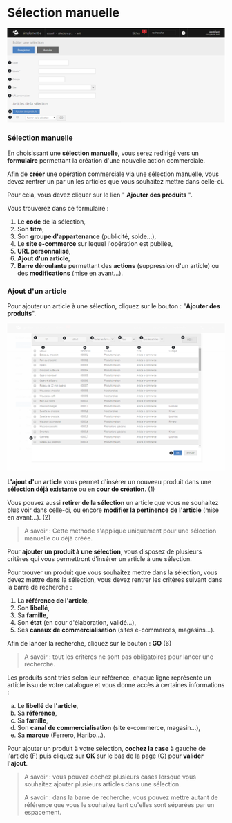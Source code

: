 # Sélection manuelle


![selectionmanuelle-screenshotfionajoupilancom20150810143541png](images/selectionmanuelle-screenshotfionajoupilancom20150810143541png.png)


<h3>S&eacute;lection manuelle</h3>
<p>En choisissant une <strong>s&eacute;lection manuelle</strong>, vous serez redirig&eacute; vers un <strong>formulaire</strong> permettant la cr&eacute;ation d'une nouvelle action commerciale.</p>
<p>Afin de <strong>cr&eacute;er</strong> une op&eacute;ration commerciale via une s&eacute;lection manuelle, vous devez rentrer un par un les articles que vous souhaitez mettre dans celle-ci.</p>
<p>Pour cela, vous devez cliquer sur le lien " <strong>Ajouter des produits</strong> ".</p>
<p>Vous trouverez dans ce formulaire :</p>
<ol>
<li>Le <strong>code</strong> de la s&eacute;lection,</li>
<li>Son <strong>titre</strong>,</li>
<li>Son <strong>groupe d'appartenance</strong> (publicit&eacute;, solde...),</li>
<li>Le <strong>site e-commerce</strong> sur lequel l'op&eacute;ration est publi&eacute;e,</li>
<li><strong>URL personnalis&eacute;</strong>,</li>
<li><strong>Ajout d'un article</strong>,</li>
<li><strong>Barre d&eacute;roulante</strong> permettant des <strong>actions</strong> (suppression d'un article) ou des <strong>modifications</strong> (mise en avant...).</li>
</ol>


<h3>Ajout d'un article</h3>
<p>Pour ajouter un article &agrave; une s&eacute;lection, cliquez sur le bouton : "<strong>Ajouter des produits</strong>".</p>


![selectionmanuelle-1png](images/selectionmanuelle-1png.png)


<p><strong>L'ajout d'un article</strong> vous permet d'ins&eacute;rer un nouveau produit dans une <strong>s&eacute;lection d&eacute;j&agrave; existante</strong> ou en <strong>cour de cr&eacute;ation</strong>. (1)</p>
<p>Vous pouvez aussi <strong>retirer de la s&eacute;lection</strong> un article que vous ne souhaitez plus voir dans celle-ci, ou encore <strong>modifier la pertinence de l'article</strong> (mise en avant...). (2)</p>
<blockquote>
<p>A savoir : Cette m&eacute;thode s'applique uniquement pour une s&eacute;lection manuelle ou d&eacute;j&agrave; cr&eacute;&eacute;e.</p>
</blockquote>
<p>Pour <strong>ajouter un produit &agrave; une s&eacute;lection</strong>, vous disposez de plusieurs crit&egrave;res qui vous permettront d'ins&eacute;rer un article &agrave; une s&eacute;lection.</p>
<p>Pour trouver un produit que vous souhaitez mettre dans la s&eacute;lection, vous devez mettre dans la s&eacute;lection, vous devez rentrer les crit&egrave;res suivant dans la barre de recherche :</p>
<ol>
<li>La <strong>r&eacute;f&eacute;rence de l'article</strong>,</li>
<li>Son <strong>libell&eacute;</strong>,</li>
<li>Sa <strong>famille</strong>,</li>
<li>Son <strong>&eacute;tat</strong> (en cour d'&eacute;laboration, valid&eacute;...),</li>
<li>Ses <strong>canaux de commercialisation</strong> (sites e-commerces, magasins...).</li>
</ol>
<p>Afin de lancer la recherche, cliquez sur le bouton : <strong>GO</strong> (6)</p>
<blockquote>
<p>A savoir : tout les crit&egrave;res ne sont pas obligatoires pour lancer une recherche.</p>
</blockquote>
<p>Les produits sont tri&eacute;s selon leur r&eacute;f&eacute;rence, chaque ligne repr&eacute;sente un article issu de votre catalogue et vous donne acc&egrave;s &agrave; certaines informations :</p>
<ol type="a">
<li>Le <strong>libell&eacute; de l'article</strong>,</li>
<li>Sa <strong>r&eacute;f&eacute;rence</strong>,</li>
<li>Sa <strong>famille</strong>,</li>
<li>Son <strong>canal</strong> <strong>de commercialisation</strong> (site e-commerce, magasin...),</li>
<li>Sa <strong>marque</strong> (Ferrero, Haribo...).</li>
</ol>
<p>Pour ajouter un produit &agrave; votre s&eacute;lection, <strong>cochez la case</strong> &agrave; gauche de l'article (F) puis cliquez sur <strong>OK</strong> sur le bas de la page (G) pour <strong>valider l'ajout</strong>.</p>
<blockquote>
<p>A savoir : vous pouvez cochez plusieurs cases lorsque vous souhaitez ajouter plusieurs articles dans une s&eacute;lection.</p>
<p>A savoir : dans la barre de recherche, vous pouvez mettre autant de r&eacute;f&eacute;rence que vous le souhaitez tant qu'elles sont s&eacute;par&eacute;es par un espacement.</p>
</blockquote>
<p>&nbsp;</p>

